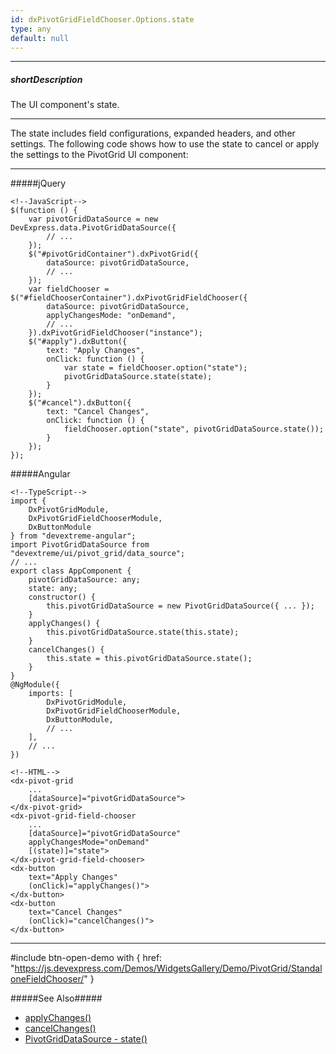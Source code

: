 ```yaml
---
id: dxPivotGridFieldChooser.Options.state
type: any
default: null
---
```

---
##### shortDescription
The UI component's state.

---
The state includes field configurations, expanded headers, and other settings. The following code shows how to use the state to cancel or apply the settings to the PivotGrid UI component:

---
#####jQuery

    <!--JavaScript-->
    $(function () {
        var pivotGridDataSource = new DevExpress.data.PivotGridDataSource({
            // ...
        });
        $("#pivotGridContainer").dxPivotGrid({
            dataSource: pivotGridDataSource,
            // ...
        });
        var fieldChooser = $("#fieldChooserContainer").dxPivotGridFieldChooser({
            dataSource: pivotGridDataSource,
            applyChangesMode: "onDemand",
            // ...
        }).dxPivotGridFieldChooser("instance");
        $("#apply").dxButton({
            text: "Apply Changes",
            onClick: function () {
                var state = fieldChooser.option("state");
                pivotGridDataSource.state(state);
            }
        });
        $("#cancel").dxButton({
            text: "Cancel Changes",
            onClick: function () {
                fieldChooser.option("state", pivotGridDataSource.state());
            }
        });
    });

#####Angular

    <!--TypeScript-->
    import {
        DxPivotGridModule,
        DxPivotGridFieldChooserModule, 
        DxButtonModule
    } from "devextreme-angular";
    import PivotGridDataSource from "devextreme/ui/pivot_grid/data_source";
    // ...
    export class AppComponent {
        pivotGridDataSource: any;
        state: any;
        constructor() {
            this.pivotGridDataSource = new PivotGridDataSource({ ... });
        }
        applyChanges() {
            this.pivotGridDataSource.state(this.state);
        }
        cancelChanges() {
            this.state = this.pivotGridDataSource.state();
        }
    }
    @NgModule({
        imports: [
            DxPivotGridModule,
            DxPivotGridFieldChooserModule,
            DxButtonModule,
            // ...
        ],
        // ...
    })

    <!--HTML-->
    <dx-pivot-grid
        ...
        [dataSource]="pivotGridDataSource">
    </dx-pivot-grid>
    <dx-pivot-grid-field-chooser 
        ...
        [dataSource]="pivotGridDataSource"
        applyChangesMode="onDemand"
        [(state)]="state">
    </dx-pivot-grid-field-chooser>
    <dx-button
        text="Apply Changes"
        (onClick)="applyChanges()">
    </dx-button>
    <dx-button
        text="Cancel Changes"
        (onClick)="cancelChanges()">
    </dx-button>

---

#include btn-open-demo with {
    href: "https://js.devexpress.com/Demos/WidgetsGallery/Demo/PivotGrid/StandaloneFieldChooser/"
}

#####See Also#####
- [applyChanges()](/api-reference/10%20UI%20Components/dxPivotGridFieldChooser/3%20Methods/applyChanges().md '/Documentation/ApiReference/UI_Components/dxPivotGridFieldChooser/Methods/#applyChanges')
- [cancelChanges()](/api-reference/10%20UI%20Components/dxPivotGridFieldChooser/3%20Methods/cancelChanges().md '/Documentation/ApiReference/UI_Components/dxPivotGridFieldChooser/Methods/#cancelChanges')
- [PivotGridDataSource - state()](/api-reference/30%20Data%20Layer/PivotGridDataSource/3%20Methods/state().md '/Documentation/ApiReference/Data_Layer/PivotGridDataSource/Methods/#state')
